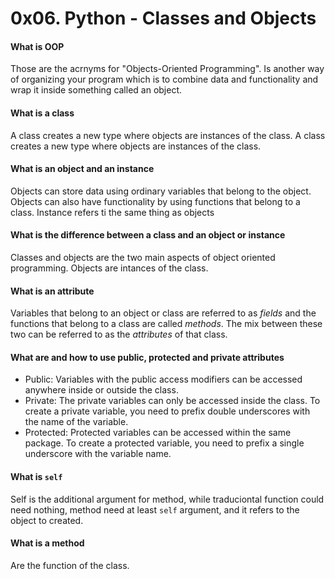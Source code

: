 # 0x06. Python - Classes and Objects
#### What is OOP
Those are the acrnyms for "Objects-Oriented Programming". Is another way of organizing your program which is to combine data and functionality and wrap it inside something called an object.
#### What is a class
A class creates a new type where objects are instances of the class. A class creates a new type where objects are instances of the class. 
#### What is an object and an instance
Objects can store data using ordinary variables that belong to the object. Objects can also have functionality by using functions that belong to a class. 
Instance refers ti the same thing as objects
#### What is the difference between a class and an object or instance
Classes and objects are the two main aspects of object oriented programming.
Objects are intances of the class.
#### What is an attribute
Variables that belong to an object or class are referred to as *fields* and the functions that belong to a class are called *methods*. The mix between these two  can be referred to as the *attributes* of that class.
#### What are and how to use public, protected and private attributes
- Public: Variables with the public access modifiers can be accessed anywhere inside or outside the class.
- Private: The private variables can only be accessed inside the class. To create a private variable, you need to prefix double underscores with the name of the variable.
- Protected: Protected variables can be accessed within the same package. To create a protected variable, you need to prefix a single underscore with the variable name.
#### What is ```self```
Self is the additional argument for method, while traduciontal function could need nothing, method need at least ```self``` argument, and it refers to the object to created.
#### What is a method
Are the function of the class.
